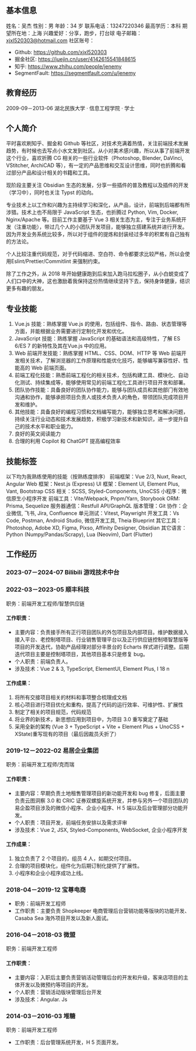 ## 基本信息

姓名：吴杰
性别：男
年龄：34 岁
联系电话：13247220346
最⾼学历：本科
期望所在地：上海
兴趣爱好：分享，跑步，打台球
电⼦邮箱： xjxl520303@hotmail.com
社区账号：
- Github: https://github.com/xjxl520303
- 掘金社区: https://juejin.cn/user/4142615541848615
- 知乎: https://www.zhihu.com/people/jenemy
- SegmentFault: https://segmentfault.com/u/jenemy

## 教育经历

2009-09－2013-06 湖北⺠族⼤学 · 信息⼯程学院 · 学⼠

## 个⼈简介

平时喜欢刷知乎、掘⾦和 Github 等社区，对技术充满着热情，关注前端技术发展趋势，有时候也去写点⼩⽔⽂发到社区。从⼩对美术感兴趣，所以从事了前端开发这个⾏业，喜欢折腾 CG 相关的⼀些⾏业软件（Photoshop, Blender, DaVinci, VStitcher, ArchiCAD 等），有⼀定的产品思维和交互设计思维，同时也折腾和看过部分产品和设计相关的书籍和⼯具。

现阶段主要关注 Obsidian 生态的发展，分享一些插件的普及教程以及插件的开发（学习中），同时也关注 Typst 的动向。

专业技术上以⼯作和兴趣为主持续学习和深化，从产品，设计，前端到后端都有所涉猎。技术上也不局限于 JavaScript ⽣态，也折腾过 Python, Vim, Docker, Nginx/Apache 等。⽬前⼯作主要基于 Vue 3 相关⽣态为主，专注于业务系统开发（注重功能），带过⼏个⼈的⼩团队开发项⽬，能够独⽴搭建系统并进⾏开发。因为开发业务系统⽐较多，所以对于组件的提炼和封装经过多年的积累有⾃⼰独有的⽅法论。

个⼈⽐较注重代码规范，对于代码缩进、空⽩符、命令都要求⽐较严格，所以会使⽤Eslint/Prettier/Commitlint 来强制约束。

除了⼯作之外，从 2018 年开始健康跑到后来加⼊跑⻢拉松圈⼦，从⼩⽩蜕变成了⼈们⼝中的⼤神，这也激励着我保持这份热情继续坚持下去，保持身体健康，结识更多有趣的朋友。

## 专业技能

1. Vue.js 技能：熟练掌握 Vue.js 的使⽤，包括组件、指令、路由、状态管理等⽅⾯，并能根据业务需要进⾏定制化开发和优化。
2. JavaScript 技能：熟练掌握 JavaScript 的基础语法和⾼级特性，了解 ES 6/ES 7 的新特性及其在Vue.js 中的应⽤。
3. Web 前端开发技能：熟练掌握 HTML、CSS、DOM、HTTP 等 Web 前端开发相关技术，了解浏览器的⼯作原理和性能优化技巧，能够编写兼容性好、性能⾼的 Web 前端⻚⾯。
4. 前端⼯程化技能：熟悉前端⼯程化的相关技术，包括构建⼯具、模块化、⾃动化测试、持续集成等，能够使⽤常⻅的前端⼯程化⼯具进⾏项⽬开发和部署。
5. 团队协作技能：具备良好的团队协作能⼒，能够与团队成员和其他部⻔有效地沟通和协作，能够承担项⽬负责⼈或技术负责⼈的⻆⾊，带领团队完成项⽬开发和维护。
6. 其他技能：具备良好的编程习惯和⽂档编写能⼒，能够独⽴思考和解决问题，持续关注⾏业动态和技术发展趋势，积极学习新技术和新知识，进⼀步提升⾃⼰的技术⽔平和职业能⼒。
7. 良好的英⽂阅读能⼒
8. 合理的利⽤ Copilot 和 ChatGPT 提⾼编程效率

## 技能标签

以下均为我熟练使⽤的技能（按熟练度排序）
前端框架：Vue 2/3, Nuxt, React, Angular
Web 框架：Nest.js (Express)
UI 框架：Element UI, Element Plus, Vant, Bootstrap
CSS 相关：SCSS, Styled-Components, UnoCSS
⼩程序：微信原⽣⼩程序开发
前端⼯具：Vite/Webpack, Pnpm/Yarn, Storybook
ORM: Prisma, Sequelize
服务器通信：Restfull API/GraphQL
版本管理：Git
协作：企业微信, ⻜书, Jira, Confluence
单元测试：Vitest, Playwright
开发⼯具：Vs Code, Postman, Android Studio, 微信开发⼯具, Theia Blueprint
其它⼯具：Photoshop, Adobe XD, Figma, Pixso, Affinity Designer, Obsidian
其它语⾔：Python (Numpy/Pandas/Scrapy), Lua (Neovim), Dart (Flutter)

## ⼯作经历

### 2023-07－2024-07 Bilibili 游戏技术中台



### 2022-03－2023-05 顺丰科技

职务：前端开发⼯程师/智慧供应链
#### ⼯作职责：

- 主要内容：负责接⼿所有正⾏项⽬团队的外包项⽬及内部项⽬。维护数据接⼊接⼊平台、⽼控制塔项⽬、⾏业销售管理平台以及正⾏供应链控制塔智慧版等项⽬的开发迭代，协助产品经理对部分丰景台的 Echarts 样式进⾏调整。后期迭代项⽬主要是控制塔项⽬，其他项⽬基本只是修复 bug。
- 个⼈职责：前端负责⼈。
- 涉及技术：Vue 2 & 3, TypeScript, ElementUI, Element Plus, I 18 n
#### ⼯作成果：

1. 将所有交接项⽬相关的材料和事项整合梳理成⽂档
2. 核⼼项⽬进⾏项⽬优化和重构，提⾼了代码的运⾏效率、可维护性、扩展性
3. 制定了相关的项⽬规范，代码规范
4. 将业界的新技术，新思想应⽤到项⽬中，为项⽬ 3.0 重写奠定了基础
5. 采⽤全新的架构 (Vue 3 + TypeScript + Vite + Element Plus + UnoCSS + XState)重写现有的项⽬（最后因裁员夭折了）

### 2019-12－2022-02 易居企业集团

职务：前端开发⼯程师/克⽽瑞
#### ⼯作职责：

- 主要内容：早期负责⼟地租售管理项⽬的新功能开发和 bug 修复，后⾯主要负责云图洞察 3.0 和 CRIC 证券双螺旋系统开发，并参与另外⼀个项⽬团队的易企盈项⽬涉及的微信⼩程序、企业⼩程序、H 5 端以及后台管理部分功能开发。
- 个⼈职责：项⽬开发，前端任务安排以及需求评审
- 涉及技术：Vue 2, JSX, Styled-Components, WebSocket, 企业⼩程序开发
#### ⼯作成果：

1. 独⽴负责了 2 个项⽬的，组员 4 ⼈，如期交付项⽬。
2. 合理的项⽬模块化，组件化为后期订制化提供了扩展性。
3. ⼩程序和企业⼩程序成功上线。

### 2018-04－2019-12 宝尊电商

- 职务：前端开发⼯程师
- ⼯作职责：主要负责 Shopkeeper 电商管理后台营销功能等版块的功能开发、Casaba Sea 海外项⽬开发以及新⼈⾯试。

### 2016-04－2018-03 微盟

职务：前端开发⼯程师
#### ⼯作职责：

- 主要内容：⼊职后主要负责营销活动管理后台的开发和升级，客来店项⽬的主体开发以及微预约等项⽬的开发。
- 个⼈职责：营销活动版块管理后台开发
- 涉及技术：Angular. Js

### 2014-03－2016-03 堆糖

职务：前端开发⼯程师

- ⼯作职责：后台管理系统开发，H 5 ⻚⾯开发。